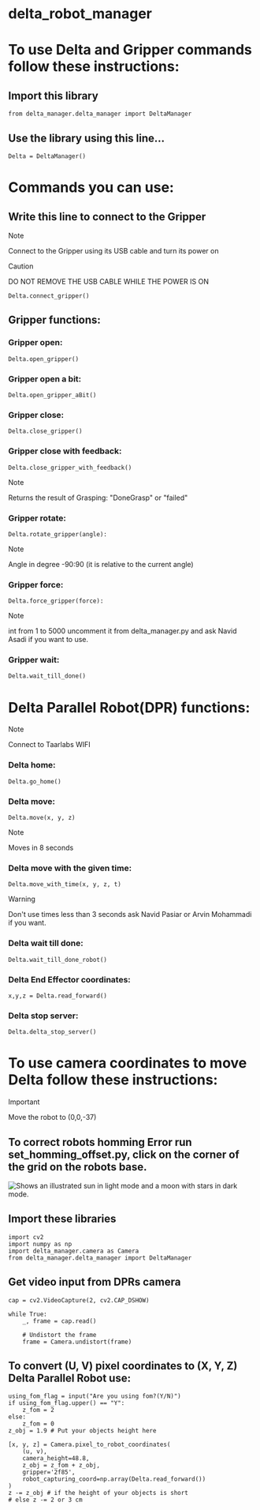 # delta_robot_manager
# To use Delta and Gripper commands follow these instructions:
## Import this library
```
from delta_manager.delta_manager import DeltaManager
```
## Use the library using this line...
```
Delta = DeltaManager()
```
# Commands you can use:

## Write this line to connect to the Gripper 
>[!NOTE]
> Connect to the Gripper using its USB cable and turn its power on

>[!Caution]
> DO NOT REMOVE THE USB CABLE WHILE THE POWER IS ON
```
Delta.connect_gripper()
```
## Gripper functions:
### Gripper open:
```
Delta.open_gripper()
```
### Gripper open a bit:
```
Delta.open_gripper_aBit()
```
### Gripper close:
```
Delta.close_gripper()
```
### Gripper close with feedback:
```
Delta.close_gripper_with_feedback()
```
>[!NOTE]
> Returns the result of Grasping: "DoneGrasp" or "failed"

### Gripper rotate:
```
Delta.rotate_gripper(angle):
```
> [!NOTE]
> Angle in degree -90:90 (it is relative to the current angle)

### Gripper force:
```
Delta.force_gripper(force):
```
>[!NOTE]
> int from 1 to 5000 uncomment it from delta_manager.py and ask Navid Asadi if you want to use.

### Gripper wait:
```
Delta.wait_till_done()
```
# Delta Parallel Robot(DPR) functions:
>[!NOTE]
> Connect to Taarlabs WIFI

### Delta home:
```
Delta.go_home()
```
### Delta move:
```
Delta.move(x, y, z)
```
>[!NOTE]
>Moves in 8 seconds

### Delta move with the given time:
```
Delta.move_with_time(x, y, z, t)
```
>[!WARNING]
> Don't use times less than 3 seconds ask Navid Pasiar or Arvin Mohammadi if you want.

### Delta wait till done:
```
Delta.wait_till_done_robot()
```
### Delta End Effector coordinates:
```
x,y,z = Delta.read_forward()
```
### Delta stop server:
```
Delta.delta_stop_server()
```

# To use camera coordinates to move Delta follow these instructions:
>[!IMPORTANT]
> Move the robot to (0,0,-37)
>
## To correct robots homming Error run set_homming_offset.py, click on the corner of the grid on the robots base.
<picture>
  <source media="(prefers-color-scheme: dark)" srcset="Images/Calibration_offset_correction.jpg">
  <source media="(prefers-color-scheme: light)" srcset="Images/Calibration_offset_correction.jpg">
  <img alt="Shows an illustrated sun in light mode and a moon with stars in dark mode." src="Images/Calibration_offset_correction.jpg">
</picture>


## Import these libraries
```
import cv2
import numpy as np
import delta_manager.camera as Camera
from delta_manager.delta_manager import DeltaManager
```
## Get video input from DPRs camera
```
cap = cv2.VideoCapture(2, cv2.CAP_DSHOW)

while True:
    _, frame = cap.read()

    # Undistort the frame
    frame = Camera.undistort(frame)    
```
## To convert (U, V) pixel coordinates to (X, Y, Z) Delta Parallel Robot use:
```
using_fom_flag = input("Are you using fom?(Y/N)")
if using_fom_flag.upper() == "Y":
    z_fom = 2
else:
    z_fom = 0
z_obj = 1.9 # Put your objects height here

[x, y, z] = Camera.pixel_to_robot_coordinates(
    (u, v), 
    camera_height=48.8,
    z_obj = z_fom + z_obj, 
    gripper='2f85',
    robot_capturing_coord=np.array(Delta.read_forward())
)
z -= z_obj # if the height of your objects is short
# else z -= 2 or 3 cm

```
